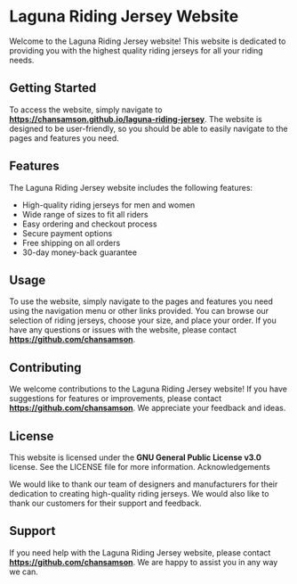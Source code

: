 # Laguna Riding Jersey Website

Welcome to the Laguna Riding Jersey website! This website is dedicated to providing you with the highest quality riding jerseys for all your riding needs.

## Getting Started
To access the website, simply navigate to **https://chansamson.github.io/laguna-riding-jersey**. The website is designed to be user-friendly, so you should be able to easily navigate to the pages and features you need.

## Features
The Laguna Riding Jersey website includes the following features:
- High-quality riding jerseys for men and women
- Wide range of sizes to fit all riders
- Easy ordering and checkout process
- Secure payment options
- Free shipping on all orders
- 30-day money-back guarantee

## Usage
To use the website, simply navigate to the pages and features you need using the navigation menu or other links provided. You can browse our selection of riding jerseys, choose your size, and place your order. If you have any questions or issues with the website, please contact **https://github.com/chansamson**.

## Contributing
We welcome contributions to the Laguna Riding Jersey website! If you have suggestions for features or improvements, please contact **https://github.com/chansamson**. We appreciate your feedback and ideas.

## License
This website is licensed under the **GNU General Public License v3.0** license. See the LICENSE file for more information.
Acknowledgements

We would like to thank our team of designers and manufacturers for their dedication to creating high-quality riding jerseys. We would also like to thank our customers for their support and feedback.

## Support
If you need help with the Laguna Riding Jersey website, please contact **https://github.com/chansamson**. We are happy to assist you in any way we can.
